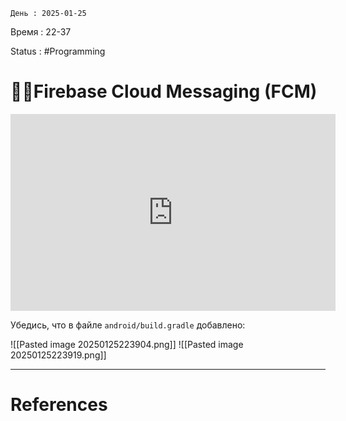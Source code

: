 	День : 2025-01-25 
Время : 22-37

Status : #Programming  
# 👨‍💻Firebase Cloud Messaging (FCM)


<iframe width="520" height="315" src="https://www.youtube.com/embed/A3M0N_B-CR0?si=9ARq24fpFuBJLVtg" title="YouTube video player" frameborder="0" allow="accelerometer; autoplay; clipboard-write; encrypted-media; gyroscope; picture-in-picture; web-share" referrerpolicy="strict-origin-when-cross-origin" allowfullscreen></iframe>



 Убедись, что в файле `android/build.gradle` добавлено:

![[Pasted image 20250125223904.png]]
![[Pasted image 20250125223919.png]]


---
# References

